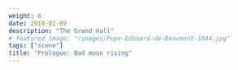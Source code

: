 ```yaml
---
weight: 8
date: 2018-01-09
description: "The Grand Hall"
# featured_image: "/images/Pope-Edouard-de-Beaumont-1844.jpg"
tags: ["scene"]
title: "Prologue: Bad moon rising"
---
```

